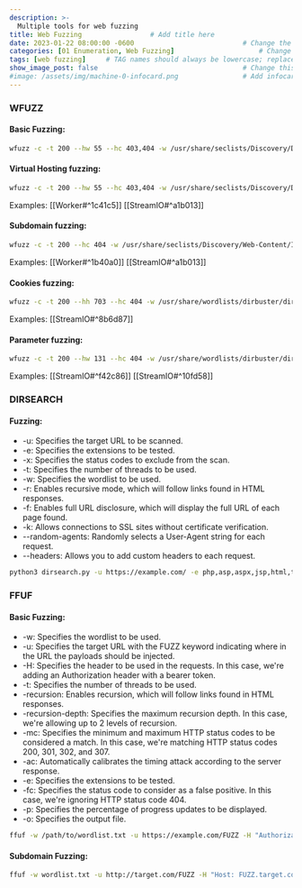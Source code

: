 ```yaml
---
description: >-
  Multiple tools for web fuzzing
title: Web Fuzzing                 # Add title here
date: 2023-01-22 08:00:00 -0600                           # Change the date to match completion date
categories: [01 Enumeration, Web Fuzzing]                     # Change Templates to Writeup
tags: [web fuzzing]     # TAG names should always be lowercase; replace template with writeup, and add relevant tags
show_image_post: false                                    # Change this to true
#image: /assets/img/machine-0-infocard.png                # Add infocard image here for post preview image
---
```

### WFUZZ

#### Basic Fuzzing:
```bash
wfuzz -c -t 200 --hw 55 --hc 403,404 -w /usr/share/seclists/Discovery/DNS/subdomains-top1million-110000.txt -u http://worker.htb/FUZZ
```

#### Virtual Hosting fuzzing:
```bash
wfuzz -c -t 200 --hw 55 --hc 403,404 -w /usr/share/seclists/Discovery/DNS/subdomains-top1million-110000.txt -H 'Host: FUZZ.worker.htb' -u http://worker.htb/
```
Examples:
[[Worker#^1c41c5]]
[[StreamIO#^a1b013]]

#### Subdomain fuzzing:
```bash
wfuzz -c -t 200 --hc 404 -w /usr/share/seclists/Discovery/Web-Content/IIS.fuzz.txt -u http://10.10.10.203/FUZZ
```
Examples:
[[Worker#^1b40a0]]
[[StreamIO#^a1b013]]

#### Cookies fuzzing:
```bash
wfuzz -c -t 200 --hh 703 --hc 404 -w /usr/share/wordlists/dirbuster/directory-list-2.3-medium.txt -b 'PHPSESSID=b4l3qrn1urotb80r5qbsvmrpge' -u https://streamio.htb/FUZZ
```
Examples:
[[StreamIO#^8b6d87]]

#### Parameter fuzzing:
```bash
wfuzz -c -t 200 --hw 131 --hc 404 -w /usr/share/wordlists/dirbuster/directory-list-2.3-medium.txt -b 'PHPSESSID=b4l3qrn1urotb80r5qbsvmrpge' -u https://streamio.htb/admin/\\?FUZZ=
```
Examples:
[[StreamIO#^f42c86]]
[[StreamIO#^10fd58]]

### DIRSEARCH

#### Fuzzing:
- -u: Specifies the target URL to be scanned.
- -e: Specifies the extensions to be tested.
- -x: Specifies the status codes to exclude from the scan.
- -t: Specifies the number of threads to be used.
- -w: Specifies the wordlist to be used.
- -r: Enables recursive mode, which will follow links found in HTML responses.
- -f: Enables full URL disclosure, which will display the full URL of each page found.
- -k: Allows connections to SSL sites without certificate verification.
- --random-agents: Randomly selects a User-Agent string for each request.
- --headers: Allows you to add custom headers to each request.

```bash
python3 dirsearch.py -u https://example.com/ -e php,asp,aspx,jsp,html,txt -x 403,404 -t 50 -w /path/to/wordlist.txt -r -f -k --random-agents --headers 'User-Agent: Mozilla/5.0 (Windows NT 10.0; Win64; x64) AppleWebKit/537.36 (KHTML, like Gecko) Chrome/58.0.3029.110 Safari/537.3'

```
### FFUF

#### Basic Fuzzing:
- -w: Specifies the wordlist to be used.
- -u: Specifies the target URL with the FUZZ keyword indicating where in the URL the payloads should be injected.
- -H: Specifies the header to be used in the requests. In this case, we're adding an Authorization header with a bearer token.
- -t: Specifies the number of threads to be used.
- -recursion: Enables recursion, which will follow links found in HTML responses.
- -recursion-depth: Specifies the maximum recursion depth. In this case, we're allowing up to 2 levels of recursion.
- -mc: Specifies the minimum and maximum HTTP status codes to be considered a match. 
     In this case, we're matching HTTP status codes 200, 301, 302, and 307.
- -ac: Automatically calibrates the timing attack according to the server response.
- -e: Specifies the extensions to be tested.
- -fc: Specifies the status code to consider as a false positive. In this case, we're ignoring HTTP status code 404.
- -p: Specifies the percentage of progress updates to be displayed.
- -o: Specifies the output file.
```bash
ffuf -w /path/to/wordlist.txt -u https://example.com/FUZZ -H "Authorization: Bearer 123456789" -t 100 -recursion -recursion-depth 2 -mc 200,301,302,307 -ac -e .php,.txt,.html -fc 404 -p 0.5 -o output.html
```
#### Subdomain Fuzzing:
```bash
ffuf -w wordlist.txt -u http://target.com/FUZZ -H "Host: FUZZ.target.com" -fs 4242
```
